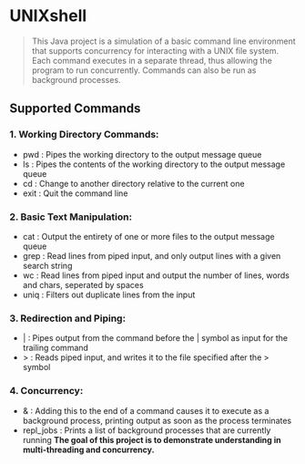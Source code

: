 # UNIXshell

> This Java project is a simulation of a basic command line environment that supports concurrency for interacting with a UNIX file system. 
> Each command executes in a separate thread, thus allowing the program to run concurrently. Commands can also be run as background processes.

## **Supported Commands**
### 1. Working Directory Commands:
  - pwd : Pipes the working directory to the output message queue
  - ls : Pipes the contents of the working directory to the output message queue
  - cd : Change to another directory relative to the current one
  - exit : Quit the command line
### 2. Basic Text Manipulation:
  - cat : Output the entirety of one or more files to the output message queue
  - grep : Read lines from piped input, and only output lines with a given search string
  - wc : Read lines from piped input and output the number of lines, words and chars, seperated by spaces
  - uniq : Filters out duplicate lines from the input
### 3. Redirection and Piping:
  - | : Pipes output from the command before the | symbol as input for the trailing command
  - \> : Reads piped input, and writes it to the file specified after the > symbol
### 4. Concurrency:
  - & : Adding this to the end of a command causes it to execute as a background process, printing output as soon as the process terminates
  - repl_jobs : Prints a list of background processes that are currently running 
**The goal of this project is to demonstrate understanding in multi-threading and concurrency.**
